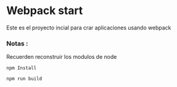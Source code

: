 # Webpack start
Este es el proyecto incial para crar aplicaciones usando webpack

### Notas :
Recuerden reconstruir los modulos de node
```
npm Install

npm run build